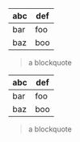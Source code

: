 | abc | def |
| --- | --- |
| bar | foo |
| baz | boo |
> a blockquote

| abc | def |
| --- | --- |
| bar | foo |
| baz | boo |
   > a blockquote
